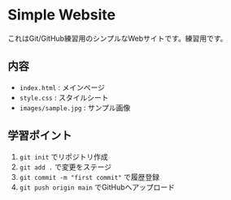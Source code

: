 # Simple Website

これはGit/GitHub練習用のシンプルなWebサイトです。練習用です。

## 内容
- `index.html` : メインページ
- `style.css` : スタイルシート
- `images/sample.jpg` : サンプル画像

## 学習ポイント
1. `git init` でリポジトリ作成
2. `git add .` で変更をステージ
3. `git commit -m "first commit"` で履歴登録
4. `git push origin main` でGitHubへアップロード
